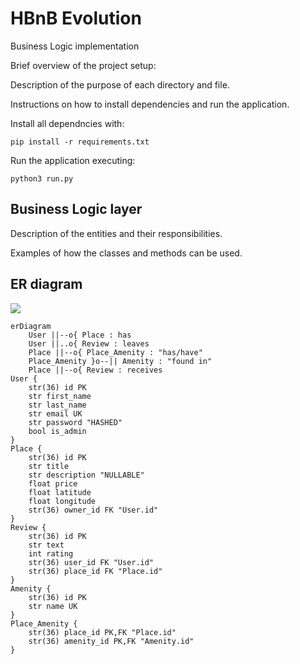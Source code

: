 # HBnB Evolution #
Business Logic implementation

Brief overview of the project setup:

Description of the purpose of each directory and file.


Instructions on how to install dependencies and run the
application.

Install all dependncies with:
```
pip install -r requirements.txt
```

Run the application executing:
```
python3 run.py
```

## Business Logic layer ##

Description of the entities and their responsibilities.

Examples of how the classes and methods can be used.

## ER diagram

[![](https://mermaid.ink/img/pako:eNqVVF2P2jAQ_CuWn1opSUmOr-SNHledBD2hVryUVMiNN2CdY0eOc8AB_72OQyBpK1XkwdGuZ2fG9tpHnEgKOMKgpoxsFMligcy3LECh08l15REtOEkARWhLis6k55nJb_DGYGdmOZA3uADqinb5epKBYPpggDE2RJ-2Bh3jFvyKOEvXPZ1QuyCVpaCIiU5Bw391oCABZj1UBlfV8DOKolQK_chJUbyQDNCxZii0-vAw_IgYRYvZNYVSpgq9FgZ4y5nSP1OQEcbRslWYG_6dVNSYfZ58f36aNlZ_SckRK9aEZsa_OMfCml_Z8V57mmneskGhSBTLNZPC6L4s5_PJ5_lTo5xySTTKFUugneDEsJS0m5Ni00o26nInQK2Nhy8zw1_tp8doRW9WUe_6qv7dvQ7Y6zpiQiNlHIlNt6As_q3cxuS2bRqQ3dCbv0v7rC7_ex1W520PuDmwpj1Xnei_tFePi5nzl802kNSEbehF47ampFKZQmoOPiUl16grXUVuwd4h8oNcYwdvFKM40qoEB2egTNOaEFuHMebkIEsd4-p-AX-NsVPn9RZMq9u0AlruXUrUq5tILpW1YXhzIn5ImTXUSpabLY5SwgsTlTklGi6PyRUCgoJ6NNdY4ygYWgocHfEeR74_9IJeLxz6g2oM-30HH3Dk-j3vYRj4_VE4HPnhOOiPzg5-t7K-FwzG4Xgw8MN-L_RH4cjBQJmW6mv9mNk37fwbUT2TUg?type=png)](https://mermaid.live/edit#pako:eNqVVF2P2jAQ_CuWn1opSUmOr-SNHledBD2hVryUVMiNN2CdY0eOc8AB_72OQyBpK1XkwdGuZ2fG9tpHnEgKOMKgpoxsFMligcy3LECh08l15REtOEkARWhLis6k55nJb_DGYGdmOZA3uADqinb5epKBYPpggDE2RJ-2Bh3jFvyKOEvXPZ1QuyCVpaCIiU5Bw391oCABZj1UBlfV8DOKolQK_chJUbyQDNCxZii0-vAw_IgYRYvZNYVSpgq9FgZ4y5nSP1OQEcbRslWYG_6dVNSYfZ58f36aNlZ_SckRK9aEZsa_OMfCml_Z8V57mmneskGhSBTLNZPC6L4s5_PJ5_lTo5xySTTKFUugneDEsJS0m5Ni00o26nInQK2Nhy8zw1_tp8doRW9WUe_6qv7dvQ7Y6zpiQiNlHIlNt6As_q3cxuS2bRqQ3dCbv0v7rC7_ex1W520PuDmwpj1Xnei_tFePi5nzl802kNSEbehF47ampFKZQmoOPiUl16grXUVuwd4h8oNcYwdvFKM40qoEB2egTNOaEFuHMebkIEsd4-p-AX-NsVPn9RZMq9u0AlruXUrUq5tILpW1YXhzIn5ImTXUSpabLY5SwgsTlTklGi6PyRUCgoJ6NNdY4ygYWgocHfEeR74_9IJeLxz6g2oM-30HH3Dk-j3vYRj4_VE4HPnhOOiPzg5-t7K-FwzG4Xgw8MN-L_RH4cjBQJmW6mv9mNk37fwbUT2TUg)


```mermaid
erDiagram
    User ||--o{ Place : has
    User ||..o{ Review : leaves
    Place ||--o{ Place_Amenity : "has/have"
    Place_Amenity }o--|| Amenity : "found in"
    Place ||--o{ Review : receives
User {
    str(36) id PK
    str first_name
    str last_name
    str email UK
    str password "HASHED"
    bool is_admin
}
Place {
    str(36) id PK
    str title
    str description "NULLABLE"
    float price
    float latitude
    float longitude
    str(36) owner_id FK "User.id"
}
Review {
    str(36) id PK
    str text
    int rating
    str(36) user_id FK "User.id"
    str(36) place_id FK "Place.id"
}
Amenity {
    str(36) id PK
    str name UK
}
Place_Amenity {
    str(36) place_id PK,FK "Place.id"
    str(36) amenity_id PK,FK "Amenity.id"
}
```
